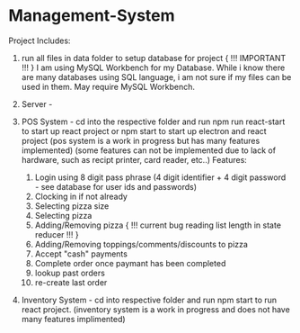 # Management-System
Project Includes:

1. run all files in data folder to setup database for project
  { !!! IMPORTANT !!! }
  I am using MySQL Workbench for my Database. 
  While i know there are many databases using SQL language, i am not sure if my files can be used in them.
  May require MySQL Workbench.


2. Server -

3. POS System - 
  cd into the respective folder 
  and run npm run react-start to start up react project
  or npm start to start up electron and react project
  (pos system is a work in progress but has many features implemented)
  (some features can not be implemented due to lack of hardware, such as recipt printer, card reader, etc..)
  Features:
    1.  Login using 8 digit pass phrase (4 digit identifier + 4 digit password - see database for user ids and passwords)
    2.  Clocking in if not already
    3.  Selecting pizza size
    4.  Selecting pizza
    5.  Adding/Removing pizza { !!! current bug reading list length in state reducer !!! }
    6.  Adding/Removing toppings/comments/discounts to pizza
    7.  Accept "cash" payments
    8.  Complete order once paymant has been completed
    9.  lookup past orders
    10. re-create last order

4. Inventory System - cd into respective folder and run npm start to run react project.
  (inventory system is a work in progress and does not have many features implimented)

 
